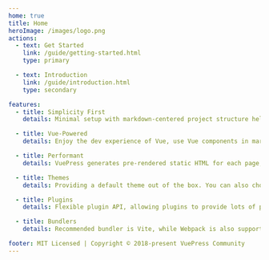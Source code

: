 ```yaml
---
home: true
title: Home
heroImage: /images/logo.png
actions:
  - text: Get Started
    link: /guide/getting-started.html
    type: primary

  - text: Introduction
    link: /guide/introduction.html
    type: secondary

features:
  - title: Simplicity First
    details: Minimal setup with markdown-centered project structure helps you focus on writing.

  - title: Vue-Powered
    details: Enjoy the dev experience of Vue, use Vue components in markdown, and develop custom themes with Vue.

  - title: Performant
    details: VuePress generates pre-rendered static HTML for each page, and runs as an SPA once a page is loaded.

  - title: Themes
    details: Providing a default theme out of the box. You can also choose a community theme or create your own one.

  - title: Plugins
    details: Flexible plugin API, allowing plugins to provide lots of plug-and-play features for your site.

  - title: Bundlers
    details: Recommended bundler is Vite, while Webpack is also supported. Choose the one you like!

footer: MIT Licensed | Copyright © 2018-present VuePress Community
---
```

